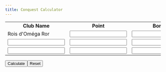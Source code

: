```yaml
---
title: Conquest Calculator
---
```


<table>
<tbody>
<tr>
<td style="text-align: center;"><strong>Club Name</strong></td>
<td style="text-align: center;"><strong>Point</strong></td>
<td style="text-align: center;"><strong>Bonus</strong></td>
</tr>
<tr>
<td>Rois d'Om&eacute;ga Ror</td>
<td><input id="club1p" maxlength="5" name="club1p" required="" type="number" /></td>
<td><input id="club1b" maxlength="2" name="club2b" required="" type="number" /></td>
</tr>
<tr>
<td><input id="club2n" name="club2n" required="" type="text" /></td>
<td><input id="club2p" maxlength="5" name="club2p" required="" type="number" /></td>
<td><input id="club2b" maxlength="2" name="club2b" required="" type="number" /></td>
</tr>
<tr>
<td><input id="club3n" name="club3n" required="" type="text" /></td>
<td><input id="club3p" maxlength="5" name="club3p" required="" type="number" /></td>
<td><input id="club3b" maxlength="2" name="club3b" required="" type="number" /></td>
</tr>
</tbody>
</table>
<input type="submit" name="submit" value="Calculate"><input type="reset">

